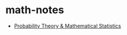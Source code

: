 # math-notes

- [Probability Theory & Mathematical Statistics](https://github.com/makszeus/math-notes/tree/main/src/prob_stat.md)
